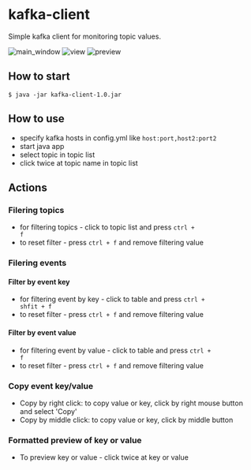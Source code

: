 # kafka-client

Simple kafka client for monitoring topic values.

![main_window](https://user-images.githubusercontent.com/5479948/136686116-e49a3249-7f31-4f08-be06-0e010e578c03.png)
![view](https://user-images.githubusercontent.com/5479948/136686118-3c34660c-7628-4d55-9415-11cdd42320cf.png)
![preview](https://user-images.githubusercontent.com/5479948/136686119-436d6863-5dea-4fc0-bee1-44bbef42c5de.png)


## How to start

<code>$ java -jar kafka-client-1.0.jar</code>

## How to use

- specify kafka hosts in config.yml like <code>host:port,host2:port2</code>
- start java app
- select topic in topic list
- click twice at topic name in topic list

## Actions

### Filering topics

- for filtering topics - click to topic list and press <code>ctrl + f</code>
- to reset filter - press <code>ctrl + f</code> and remove filtering value

### Filering events

#### Filter by event key

- for filtering event by key - click to table and press <code>ctrl + shfit + f</code>
- to reset filter - press <code>ctrl + f</code> and remove filtering value

#### Filter by event value

- for filtering event by value - click to table and press <code>ctrl + f</code>
- to reset filter - press <code>ctrl + f</code> and remove filtering value

### Copy event key/value

- Copy by right click: to copy value or key, click by right mouse button and select 'Copy'
- Copy by middle click: to copy value or key, click by middle button

### Formatted preview of key or value

- To preview key or value - click twice at key or value
